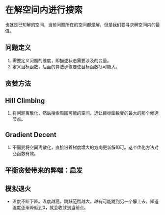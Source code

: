 # 在解空间内进行搜索
也就是已知解的空间，当前问题所在的空间都是解，但是我们要寻求解空间内的最值。
## 问题定义
1. 需要定义问题的维度，即描述状态需要涉及的变量。
2. 定义目标函数，后面的算法步骤要使目标函数尽可能大。

**贪婪方法**
-------------------------------------------------------------------------------------------------
## Hill Climbing
1. 将问题离散化，然后搜索周围可能的空间，选让目标函数变的最大的那个候选节点。
## Gradient Decent
1. 不需要将空间离散化，直接沿着梯度增大的方向更新解即可。这个优化方法对凸函数有效。


**平衡贪婪带来的弊端：启发**
-------------------------------------------------------------------------------------------------
## 模拟退火
+ 温度不断下降。温度越高，跳跃范围越大，越有可能跳到另一个解上去，知道温度逐渐降低到0，就会收敛到当前点。
